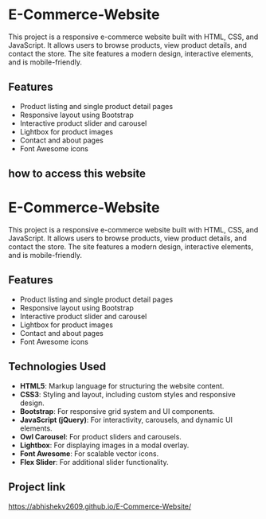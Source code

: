 # E-Commerce-Website

This project is a responsive e-commerce website built with HTML, CSS, and JavaScript. It allows users to browse products, view product details, and contact the store. The site features a modern design, interactive elements, and is mobile-friendly.

## Features

- Product listing and single product detail pages
- Responsive layout using Bootstrap
- Interactive product slider and carousel
- Lightbox for product images
- Contact and about pages
- Font Awesome icons

## how to access this website
# E-Commerce-Website

This project is a responsive e-commerce website built with HTML, CSS, and JavaScript. It allows users to browse products, view product details, and contact the store. The site features a modern design, interactive elements, and is mobile-friendly.

## Features

- Product listing and single product detail pages
- Responsive layout using Bootstrap
- Interactive product slider and carousel
- Lightbox for product images
- Contact and about pages
- Font Awesome icons

## Technologies Used

- **HTML5**: Markup language for structuring the website content.
- **CSS3**: Styling and layout, including custom styles and responsive design.
- **Bootstrap**: For responsive grid system and UI components.
- **JavaScript (jQuery)**: For interactivity, carousels, and dynamic UI elements.
- **Owl Carousel**: For product sliders and carousels.
- **Lightbox**: For displaying images in a modal overlay.
- **Font Awesome**: For scalable vector icons.
- **Flex Slider**: For additional slider functionality.

## Project link
https://abhishekv2609.github.io/E-Commerce-Website/


